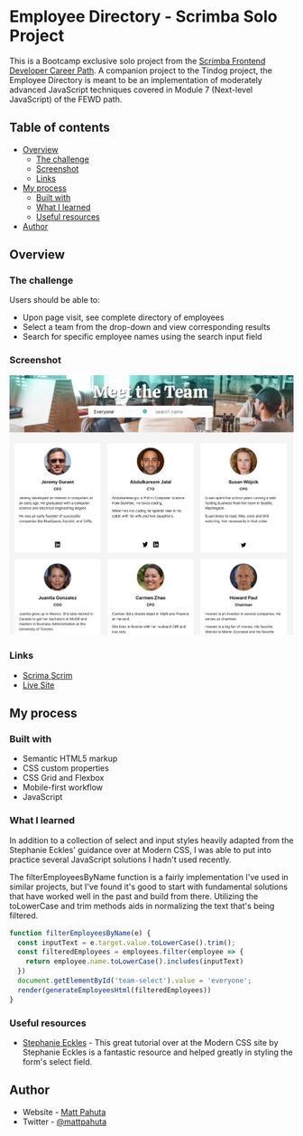 # Employee Directory - Scrimba Solo Project

This is a Bootcamp exclusive solo project from the [Scrimba Frontend Developer Career Path](https://www.scrimba.com). A companion project to the Tindog project, the Employee Directory is meant to be an implementation of moderately advanced JavaScript techniques covered in Module 7 (Next-level JavaScript) of the FEWD path.


## Table of contents

- [Overview](#overview)
  - [The challenge](#the-challenge)
  - [Screenshot](#screenshot)
  - [Links](#links)
- [My process](#my-process)
  - [Built with](#built-with)
  - [What I learned](#what-i-learned)
  - [Useful resources](#useful-resources)
- [Author](#author)


## Overview

### The challenge

Users should be able to:

- Upon page visit, see complete directory of employees
- Select a team from the drop-down and view corresponding results
- Search for specific employee names using the search input field

### Screenshot

![](./images/project-ss.jpg)


### Links

- [Scrima Scrim](https://scrimba.com/scrim/co5524046a9546c7fdce675ee)
- [Live Site](https://employee-directory-phi.vercel.app/)

## My process

### Built with

- Semantic HTML5 markup
- CSS custom properties
- CSS Grid and Flexbox
- Mobile-first workflow
- JavaScript

### What I learned

In addition to a collection of select and input styles heavily adapted from the Stephanie Eckles' guidance over at Modern CSS, I was able to put into practice several JavaScript solutions I hadn't used recently. 

The filterEmployeesByName function is a fairly implementation I've used in similar projects, but I've found it's good to start with fundamental solutions that have worked well in the past and build from there. Utilizing the toLowerCase and trim methods aids in normalizing the text that's being filtered. 

```js
function filterEmployeesByName(e) {
  const inputText = e.target.value.toLowerCase().trim();
  const filteredEmployees = employees.filter(employee => {
    return employee.name.toLowerCase().includes(inputText)
  })
  document.getElementById('team-select').value = 'everyone';
  render(generateEmployeesHtml(filteredEmployees))
}
```

### Useful resources

- [Stephanie Eckles](https://moderncss.dev/custom-select-styles-with-pure-css/) - This great tutorial over at the Modern CSS site by Stephanie Eckles is a fantastic resource and helped greatly in styling the form's select field.


## Author

- Website - [Matt Pahuta](https://www.mattpahuta.com)
- Twitter - [@mattpahuta](https://www.twitter.com/MattPahuta)
